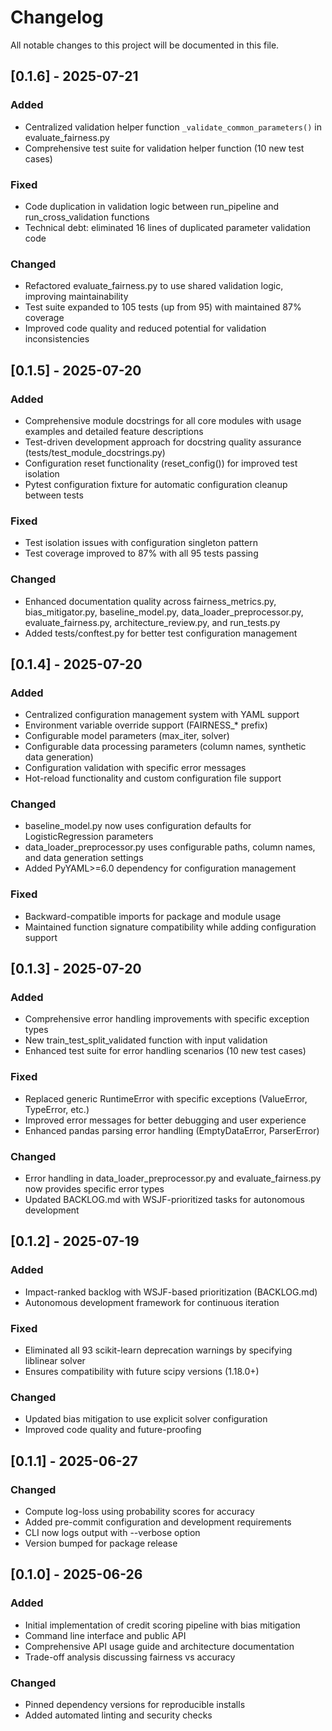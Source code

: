 # Changelog

All notable changes to this project will be documented in this file.

## [0.1.6] - 2025-07-21

### Added
- Centralized validation helper function `_validate_common_parameters()` in evaluate_fairness.py
- Comprehensive test suite for validation helper function (10 new test cases)

### Fixed  
- Code duplication in validation logic between run_pipeline and run_cross_validation functions
- Technical debt: eliminated 16 lines of duplicated parameter validation code

### Changed
- Refactored evaluate_fairness.py to use shared validation logic, improving maintainability
- Test suite expanded to 105 tests (up from 95) with maintained 87% coverage
- Improved code quality and reduced potential for validation inconsistencies

## [0.1.5] - 2025-07-20

### Added
- Comprehensive module docstrings for all core modules with usage examples and detailed feature descriptions
- Test-driven development approach for docstring quality assurance (tests/test_module_docstrings.py)
- Configuration reset functionality (reset_config()) for improved test isolation
- Pytest configuration fixture for automatic configuration cleanup between tests

### Fixed
- Test isolation issues with configuration singleton pattern
- Test coverage improved to 87% with all 95 tests passing

### Changed
- Enhanced documentation quality across fairness_metrics.py, bias_mitigator.py, baseline_model.py, data_loader_preprocessor.py, evaluate_fairness.py, architecture_review.py, and run_tests.py
- Added tests/conftest.py for better test configuration management

## [0.1.4] - 2025-07-20

### Added
- Centralized configuration management system with YAML support
- Environment variable override support (FAIRNESS_* prefix)
- Configurable model parameters (max_iter, solver)
- Configurable data processing parameters (column names, synthetic data generation)
- Configuration validation with specific error messages
- Hot-reload functionality and custom configuration file support

### Changed
- baseline_model.py now uses configuration defaults for LogisticRegression parameters
- data_loader_preprocessor.py uses configurable paths, column names, and data generation settings
- Added PyYAML>=6.0 dependency for configuration management

### Fixed
- Backward-compatible imports for package and module usage
- Maintained function signature compatibility while adding configuration support

## [0.1.3] - 2025-07-20

### Added
- Comprehensive error handling improvements with specific exception types
- New train_test_split_validated function with input validation
- Enhanced test suite for error handling scenarios (10 new test cases)

### Fixed
- Replaced generic RuntimeError with specific exceptions (ValueError, TypeError, etc.)
- Improved error messages for better debugging and user experience
- Enhanced pandas parsing error handling (EmptyDataError, ParserError)

### Changed
- Error handling in data_loader_preprocessor.py and evaluate_fairness.py now provides specific error types
- Updated BACKLOG.md with WSJF-prioritized tasks for autonomous development

## [0.1.2] - 2025-07-19

### Added
- Impact-ranked backlog with WSJF-based prioritization (BACKLOG.md)
- Autonomous development framework for continuous iteration

### Fixed
- Eliminated all 93 scikit-learn deprecation warnings by specifying liblinear solver
- Ensures compatibility with future scipy versions (1.18.0+)

### Changed
- Updated bias mitigation to use explicit solver configuration
- Improved code quality and future-proofing

## [0.1.1] - 2025-06-27
### Changed
- Compute log-loss using probability scores for accuracy
- Added pre-commit configuration and development requirements
- CLI now logs output with --verbose option
- Version bumped for package release

## [0.1.0] - 2025-06-26


### Added
- Initial implementation of credit scoring pipeline with bias mitigation
- Command line interface and public API
- Comprehensive API usage guide and architecture documentation
- Trade-off analysis discussing fairness vs accuracy

### Changed
- Pinned dependency versions for reproducible installs
- Added automated linting and security checks
